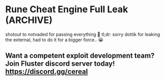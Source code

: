 # Rune Cheat Engine Full Leak (ARCHIVE)
shotout to notvaded for passing everything 🤑
tl;dr: sorry dottik for leaking the external, had to do it for a bigger force.. 😭

## Want a competent exploit development team? Join Fluster discord server today! https://discord.gg/cereal
